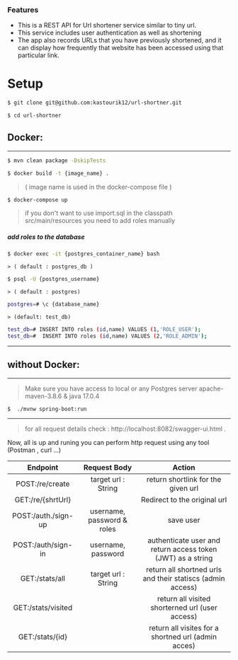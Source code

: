 ### Features

- This is a REST API for Url shortener service similar to tiny url.
- This service includes user authentication as well as shortening
- The app also records URLs that you have previously shortened, and it can display how frequently that website has been accessed using that particular link.

# Setup
```bash
$ git clone git@github.com:kastourik12/url-shortner.git

$ cd url-shortner
```
## Docker:
------------
```bash
$ mvn clean package -DskipTests

$ docker build -t {image_name} .
```
>( image name is used in the docker-compose file )
```bash
$ docker-compose up
```


>if you don't want to use import.sql in the classpath src/main/resources you need to add roles manually 
##### add roles to the database
```bash
$ docker exec -it {postgres_container_name} bash
```
    > ( default : postgres_db )
```bash
$ psql -U {postgres_username}
```
    > ( default : postgres)
```bash
postgres=# \c {database_name}
```
    > (default: test_db)
```bash
test_db=# INSERT INTO roles (id,name) VALUES (1,'ROLE_USER');
test_db=#  INSERT INTO roles (id,name) VALUES (2,'ROLE_ADMIN');
```

------------
## without Docker:
------------

> Make sure you have access to local or any Postgres server
> apache-maven-3.8.6 & java 17.0.4

```bash
$  ./mvnw spring-boot:run
```

------------
>for all request details check : http://localhost:8082/swagger-ui.html  .

Now, all is up and runing you can perform http request using any tool (Postman , curl ...)



| Endpoint   |  Request Body |  Action |
| :------------: | :------------: | :------------: |
|  POST:/re/create | target url : String  |  return shortlink for the given url |
|  GET:/re/{shrtUrl} |     | Redirect to the original url   |
|  POST:/auth./sign-up | username, password & roles | save user   |
|  POST:/auth/sign-in |  username, password |  authenticate user and return access token (JWT) as a string |
| GET:/stats/all | target url : String  | return all shortned urls and their statiscs (admin access) |
|  GET:/stats/visited |   |  return all visited shorterned url (user access) |
| GET:/stats/{id}  |   | return all visites for a shortned url (admin acces)  |


